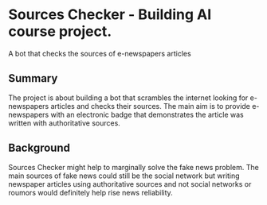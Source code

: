 # Sources Checker - Building AI course project.

A bot that checks the sources of e-newspapers articles

## Summary

The project is about building a bot that scrambles the internet looking for e-newspapers articles and checks their sources. The main aim is to provide e-newspapers with an electronic badge that demonstrates the article was written with authoritative sources.

## Background

Sources Checker might help to marginally solve the fake news problem. The main sources of fake news could still be the social network but writing newspaper articles using authoritative sources and not social networks or roumors would definitely help rise news reliability.
